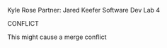 Kyle Rose
Partner: Jared Keefer
Software Dev Lab 4






CONFLICT 



This might cause a merge conflict
